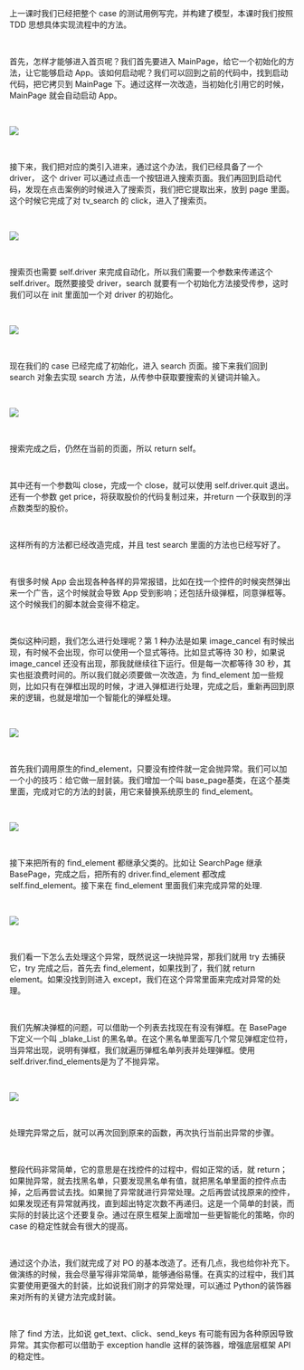 上一课时我们已经把整个 case 的测试用例写完，并构建了模型，本课时我们按照 TDD 思想具体实现流程中的方法。  

<br />

首先，怎样才能够进入首页呢？我们首先要进入 MainPage，给它一个初始化的方法，让它能够启动 App。该如何启动呢？我们可以回到之前的代码中，找到启动代码，把它拷贝到 MainPage 下。通过这样一次改造，当初始化引用它的时候，MainPage 就会自动启动 App。

<br />

![](https://s0.lgstatic.com/i/image3/M01/01/D2/Ciqah1552qmATLy7AADA19Jdf7o158.png)

<br />

接下来，我们把对应的类引入进来，通过这个办法，我们已经具备了一个 driver， 这个 driver 可以通过点击一个按钮进入搜索页面。我们再回到启动代码，发现在点击案例的时候进入了搜索页，我们把它提取出来，放到 page 里面。这个时候它完成了对 tv_search 的 click，进入了搜索页。

<br />

![](https://s0.lgstatic.com/i/image3/M01/7A/E8/Cgq2xl552qmAFibwAADdJn5VaXI447.png)

<br />

搜索页也需要 self.driver 来完成自动化，所以我们需要一个参数来传递这个 self.driver。既然要接受 driver，search 就要有一个初始化方法接受传参，这时我们可以在 init 里面加一个对 driver 的初始化。

<br />

![](https://s0.lgstatic.com/i/image3/M01/01/D2/Ciqah1552qmAdTKnAAEUcgQUm5g927.png)

<br />

现在我们的 case 已经完成了初始化，进入 search 页面。接下来我们回到 search 对象去实现 search 方法，从传参中获取要搜索的关键词并输入。

<br />

![](https://s0.lgstatic.com/i/image3/M01/7A/E8/Cgq2xl552qqAWbHoAAN8twHM8Q4603.png)

<br />

搜索完成之后，仍然在当前的页面，所以 return self。

<br />

其中还有一个参数叫 close，完成一个 close，就可以使用 self.driver.quit 退出。还有一个参数 get price，将获取股价的代码复制过来，并return 一个获取到的浮点数类型的股价。

<br />

这样所有的方法都已经改造完成，并且 test search 里面的方法也已经写好了。

<br />

有很多时候 App 会出现各种各样的异常报错，比如在找一个控件的时候突然弹出来一个广告，这个时候就会导致 App 受到影响；还包括升级弹框，同意弹框等。这个时候我们的脚本就会变得不稳定。

<br />

类似这种问题，我们怎么进行处理呢？第 1 种办法是如果 image_cancel 有时候出现，有时候不会出现，你可以使用一个显式等待。比如显式等待 30 秒，如果说 image_cancel 还没有出现，那我就继续往下运行。但是每一次都等待 30 秒，其实也挺浪费时间的。所以我们就必须要做一次改造，为 find_element 加一些规则，比如只有在弹框出现的时候，才进入弹框进行处理，完成之后，重新再回到原来的逻辑，也就是增加一个智能化的弹框处理。

<br />

![](https://s0.lgstatic.com/i/image3/M01/01/D2/Ciqah1552qqAMbVYAAKXJed200M562.png)

<br />

首先我们调用原生的find_element，只要没有控件就一定会抛异常。我们可以加一个小的技巧：给它做一层封装。我们增加一个叫 base_page基类，在这个基类里面，完成对它的方法的封装，用它来替换系统原生的 find_element。

<br />

![](https://s0.lgstatic.com/i/image3/M01/7A/E8/Cgq2xl552qqAbK0mAAEHNVCKEeo399.png)

<br />

接下来把所有的 find_element 都继承父类的。比如让 SearchPage 继承 BasePage，完成之后，把所有的 driver.find_element 都改成 self.find_element。接下来在 find_element 里面我们来完成异常的处理.

<br />

![](https://s0.lgstatic.com/i/image3/M01/01/D2/Ciqah1552qqAa3AnAAFPx4qpUkI977.png)

<br />

我们看一下怎么去处理这个异常，既然说这一块抛异常，那我们就用 try 去捕获它，try 完成之后，首先去 find_element，如果找到了，我们就 return element。如果没找到则进入 except，我们在这个异常里面来完成对异常的处理。

<br />

我们先解决弹框的问题，可以借助一个列表去找现在有没有弹框。在 BasePage 下定义一个叫 _blake_List 的黑名单。在这个黑名单里面写几个常见弹框定位符，当异常出现，说明有弹框，我们就遍历弹框名单列表并处理弹框。使用 self.driver.find_elements是为了不抛异常。

<br />

![](https://s0.lgstatic.com/i/image3/M01/7A/E8/Cgq2xl552quAdz-FAAFkFE2puOg905.png)

<br />

处理完异常之后，就可以再次回到原来的函数，再次执行当前出异常的步骤。

<br />

整段代码非常简单，它的意思是在找控件的过程中，假如正常的话，就 return；如果抛异常，就去找黑名单，只要发现黑名单有值，就把黑名单里面的控件点击掉，之后再尝试去找。如果抛了异常就进行异常处理。之后再尝试找原来的控件，如果发现还有异常就再找，直到超出特定次数不再递归。这是一个简单的封装，而实际的封装比这个还要复杂。通过在原生框架上面增加一些更智能化的策略，你的 case 的稳定性就会有很大的提高。

<br />

通过这个办法，我们就完成了对 PO 的基本改造了。还有几点，我也给你补充下。做演练的时候，我会尽量写得非常简单，能够通俗易懂。在真实的过程中，我们其实要使用更强大的封装，比如说我们刚才的异常处理，可以通过 Python的装饰器来对所有的关键方法完成封装。

<br />

除了 find 方法，比如说 get_text、click、send_keys 有可能有因为各种原因导致异常。其实你都可以借助于 exception handle 这样的装饰器，增强底层框架 API 的稳定性。
